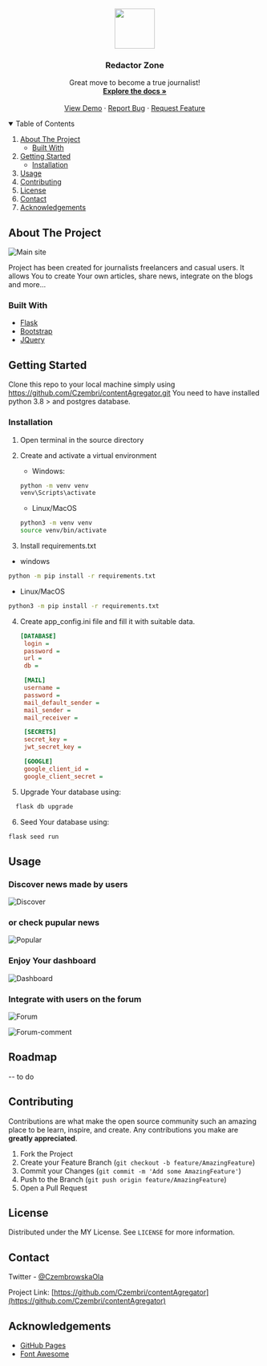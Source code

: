 <br />
<p align="center">
  <a href="https://github.com/Czembri/contentAgregator">
    <img src="https://user-images.githubusercontent.com/57504533/104786284-c9f13c00-578c-11eb-86ce-eaeb16547a30.png" width="80" height="80">
  </a>

  <h3 align="center">Redactor Zone</h3>

  <p align="center">
    Great move to become a true journalist!
    <br />
    <a href="https://github.com/Czembri/contentAgregator"><strong>Explore the docs »</strong></a>
    <br />
    <br />
    <a href="#">View Demo</a>
    ·
    <a href="#">Report Bug</a>
    ·
    <a href="#">Request Feature</a>
  </p>
</p>



<!-- TABLE OF CONTENTS -->
<details open="open">
  <summary>Table of Contents</summary>
  <ol>
    <li>
      <a href="#about-the-project">About The Project</a>
      <ul>
        <li><a href="#built-with">Built With</a></li>
      </ul>
    </li>
    <li>
      <a href="#getting-started">Getting Started</a>
      <ul>
        <li><a href="#installation">Installation</a></li>
      </ul>
    </li>
    <li><a href="#usage">Usage</a></li>
    <li><a href="#contributing">Contributing</a></li>
    <li><a href="#license">License</a></li>
    <li><a href="#contact">Contact</a></li>
    <li><a href="#acknowledgements">Acknowledgements</a></li>
  </ol>
</details>



<!-- ABOUT THE PROJECT -->
## About The Project

![Main site](https://user-images.githubusercontent.com/57504533/104786507-64ea1600-578d-11eb-82cb-2c9bce2a68ea.png "Main")

Project has been created for journalists freelancers and casual users. It allows You to create Your own articles, share news, integrate on the blogs and more...

### Built With

* [Flask](https://flask.palletsprojects.com/en/1.1.x/)
* [Bootstrap](https://getbootstrap.com)
* [JQuery](https://jquery.com)


<!-- GETTING STARTED -->
## Getting Started

Clone this repo to your local machine simply using https://github.com/Czembri/contentAgregator.git
You need to have installed python 3.8 > and postgres database. 

### Installation

1. Open terminal in the source directory
2. Create and activate a virtual environment
   * Windows:
   ```sh
   python -m venv venv
   venv\Scripts\activate
   ```
   * Linux/MacOS
   ```sh
   python3 -m venv venv
   source venv/bin/activate
   ```
   
3. Install requirements.txt
  * windows
   ```sh
   python -m pip install -r requirements.txt
   ```
  * Linux/MacOS
   ```sh
   python3 -m pip install -r requirements.txt
   ```
4. Create app_config.ini file and fill it with suitable data.
   ```ini
   [DATABASE]
    login = 
    password = 
    url = 
    db = 

    [MAIL]
    username =
    password =
    mail_default_sender = 
    mail_sender = 
    mail_receiver = 

    [SECRETS]
    secret_key = 
    jwt_secret_key = 

    [GOOGLE]
    google_client_id =
    google_client_secret =
   ```
5. Upgrade Your database using:
  ```sh
    flask db upgrade
  ```
6. Seed Your database using:
  ```sh
  flask seed run
  ```


<!-- USAGE EXAMPLES -->
## Usage

### Discover news made by users

![Discover](https://user-images.githubusercontent.com/57504533/104787446-d75bf580-578f-11eb-9188-57318a2812d8.png "discover")


### or check pupular news

![Popular](https://user-images.githubusercontent.com/57504533/104787549-0ffbcf00-5790-11eb-8e8e-bb9ad6a3a84e.png "popular")


### Enjoy Your dashboard

![Dashboard](https://user-images.githubusercontent.com/57504533/104787569-1e49eb00-5790-11eb-8513-b2a1e6f68994.png "dashboard")


### Integrate with users on the forum

![Forum](https://user-images.githubusercontent.com/57504533/104787641-57825b00-5790-11eb-8aea-28de24da6c4e.png "forum")

![Forum-comment](https://user-images.githubusercontent.com/57504533/104787669-7254cf80-5790-11eb-82ae-3e29eed4bccf.png "comment")

<!-- ROADMAP -->
## Roadmap

-- to do



<!-- CONTRIBUTING -->
## Contributing

Contributions are what make the open source community such an amazing place to be learn, inspire, and create. Any contributions you make are **greatly appreciated**.

1. Fork the Project
2. Create your Feature Branch (`git checkout -b feature/AmazingFeature`)
3. Commit your Changes (`git commit -m 'Add some AmazingFeature'`)
4. Push to the Branch (`git push origin feature/AmazingFeature`)
5. Open a Pull Request



<!-- LICENSE -->
## License

Distributed under the MY License. See `LICENSE` for more information.



<!-- CONTACT -->
## Contact

Twitter - [@CzembrowskaOla](https://twitter.com/CzembrowskaOla)

Project Link: [https://github.com/Czembri/contentAgregator](https://github.com/Czembri/contentAgregator)



<!-- ACKNOWLEDGEMENTS -->
## Acknowledgements
* [GitHub Pages](https://pages.github.com)
* [Font Awesome](https://fontawesome.com)
